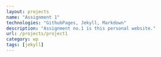 ```yaml
---
layout: projects
name: "Assignment 1"
technologies: "GithubPages, Jekyll, Markdown"
description: "Assignment no.1 is this personal website."
url: /projects/project1
category: wp
tags: [jekyll]
---
```

